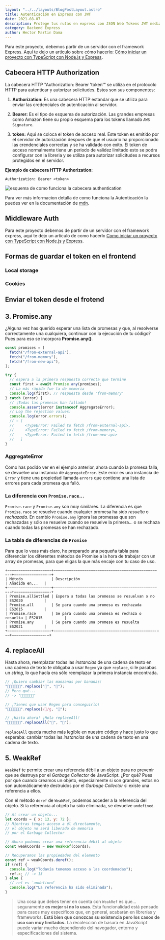 ```yaml
---
layout: "../../layouts/BlogPostLayout.astro"
title: Autenticación en Express con JWT
date: 2021-08-07
description: Protege tus rutas en express con JSON Web Tokens JWT mediante un Middleware.
category: Backend Express
author: Hector Martin Dama
---
```


Para este proyecto, debemos partir de un servidor con el framework Express. Aquí te dejo un artículo sobre cómo hacerlo: [Cómo iniciar un proyecto con TypeScript con Node.js y Express](https://blog-hectormartindama.vercel.app/blog/post-2).

## Cabecera HTTP Authorization

La cabecera HTTP "Authorization: Bearer 'token'" se utiliza en el protocolo HTTP para autenticar y autorizar solicitudes. Estos son sus componentes:

1. **Authorization:** Es una cabecera HTTP estandar que se utiliza para enviar las credenciales de autenticación al servidor.

2. **Bearer:** Es el tipo de esquema de autorización. Las grandes empresas como Amazon tiene su propio esquema para los tokens llamado `AWS Signature`.

3. **token:** Aqui se coloca el token de acceso real. Este token es emitido por el servidor de autorización despues de que el usuario ha proporcionado las crendenciales correctas y se ha validado con exito. El token de acceso normalmente tiene un periodo de validez limitado esto se podra configurar con la libreria y se utiliza para autorizar solicitudes a recursos protegidos en el servidor.

**Ejemplo de cabecera HTTP Authorization:**

```http
Authorization: Bearer <token>
```

![esquema de como funciona la cabecera authentication](/images/post-7/http-auth-sequence-diagram.png)

Para ver más informacion detalla de como funciona la Autenticación la puedes ver en la documentación de [mdn](https://developer.mozilla.org/es/docs/Web/HTTP/Authentication).

## Middleware Auth

Para este proyecto debemos de partir de un servidor con el framework express, aqui te dejo un articulo de como hacerlo [Como iniciar un proyecto con TypeScript con Node.js y Express](https://blog-hectormartindama.vercel.app/blog/post-2).

## Formas de guardar el token en el frontend

### Local storage

### Cookies

## Enviar el token desde el frotend

## 3. Promise.any

¿Alguna vez has querido esperar una lista de promesas y que, al resolverse correctamente una cualquiera, continuar con la ejecución de tu código? Pues para eso se incorpora **Promise.any()**.

```javascript
const promises = [
  fetch("/from-external-api"),
  fetch("/from-memory"),
  fetch("/from-new-api"),
];

try {
  // espera a la primera respuesta correcta que termine
  const first = await Promise.any(promises);
  // La más rápida fue la de memoria
  console.log(first); // respuesta desde 'from-memory'
} catch (error) {
  // ¡Todas las promesas han fallado!
  console.assert(error instanceof AggregateError);
  // Log the rejection values:
  console.log(error.errors);
  // → [
  //     <TypeError: Failed to fetch /from-external-api>,
  //     <TypeError: Failed to fetch /from-memory>,
  //     <TypeError: Failed to fetch /from-new-api>
  //   ]
}
```

### AggregateError

Como has podido ver en el ejemplo anterior, ahora cuando la promesa falla, se devuelve una instancia de `AggregateError`. Este error es una instancia de `Error` y tiene una propiedad llamada `errors` que contiene una lista de errores para cada promesa que falló.

### La diferencia con `Promise.race`...

`Promise.race` y `Promise.any` son muy similares. La diferencia es que `Promise.race` se resuelve cuando cualquier promesa ha sido _resuelta_ o _rechazada_. En cambio `Promise.any` ignora las promesas que son rechazadas y sólo se resuelve cuando se resuelve la primera... o se rechaza cuando todas las promesas se han rechazado.

### La tabla de diferencias de `Promise`

Para que lo veas más claro, he preparado una pequeña tabla para diferenciar los diferentes métodos de Promise a la hora de trabajar con un array de promesas, para que eligas la que más encaje con tu caso de uso.

```
+−−−−−−−−−−−−−−−−−−−−+−−−−−−−−−−−−−−−−−−−−−−−−−−−−−−−−−−−−−−−−−−−−−−−−-−+−−−−−−−−−−−−−−−-−+
| Método             | Descripción                                      | Añadida en...   |
+−−−−−−−−−−−−−−−−−−−−+−−−−−−−−−−−−−−−−−−−−−−−−−−−−−−−−−−−−−−−−−−−−−−−−-−+−−−−−−−−−−−−−−−−-+
| Promise.allSettled | Espera a todas las promesas se resuelvan o no    | ES2020          |
| Promise.all        | Se para cuando una promesa es rechazada          | ES2015          |
| Promise.race       | Se para cuando una promesa es rechaza o resuelta | ES2015          |
| Promise.any        | Se para cuando una promesa es resuelta           | ES2021          |
+−−−−−−−−−−−−−−−−−−−−+−−−−−−−−−−−−−−−−−−−−−−−−−−−−−−−−−−−−−−−−−−−−−−-−−−+−−−−−−−−−−−−−−−-−+
```

## 4. replaceAll

Hasta ahora, reemplazar todas las _instancias_ de una cadena de texto en una cadena de texto te obligaba a usar `Regex` ya que `replace`, si le pasabas un _string_, lo que hacía era sólo reemplazar la primera instancia encontrada.

```javascript
// ¡Quiero cambiar las manzanas por bananas!
"🍏🍏🍋🍋🍊🍊".replace("🍏", "🍌");
// Pero qué...
// -> '🍌🍏🍋🍋🍊🍊'

// ¡Tienes que usar Regex para conseguirlo!
"🍏🍏🍋🍋🍊🍊".replace(/🍏/g, "🍌");

// ¡Hasta ahora! ¡Hola replaceAll!
"🍏🍏🍋🍋🍊🍊".replaceAll("🍏", "🍌");
```

`replaceAll` queda mucho más legible en nuestro código y hace justo lo que esperaba: cambiar todas las _instancias_ de una cadena de texto en una cadena de texto.

## 5. WeakRef

`WeakRef` te permite crear una referencia débil a un objeto para no prevenir que se destruya por el _Garbage Collector_ de JavaScript. ¿Por qué? Pues por qué cuando creamos un objeto, especialmente si son grandes, estos no son automáticamente destruidos por el _Garbage Collector_ si existe una referencia a ellos.

Con el método `deref` de `WeakRef`, podemos acceder a la referencia del objeto. Si la referencia al objeto ha sido eliminada, se devuelve `undefined`.

```javascript
// Al crear un objeto...
let coords = { x: 13, y: 72 };
// Mientras tengas acceso a él directamente,
// el objeto no será liberado de memoria
// por el Garbage Collector

// Ahora podemos crear una referencia débil al objeto
const weakCoords = new WeakRef(coords);

// Recuperamos las propiedades del elemento
const ref = weakCoords.deref();
if (ref) {
  console.log("Todavía tenemos acceso a las coordenadas");
  ref.x; // -> 13
} else {
  // ref es `undefined`
  console.log("La referencia ha sido eliminada");
}
```

> Una cosa que debes tener en cuenta con `WeakRef` es que... seguramente **es mejor si no lo usas**. Esta funcionalidad está pensado para casos muy específicos que, en general, acabarán en librerías y frameworks. **Está bien que conozcas su existencia pero los casos de uso son muy limitados.** La recolección de basura en JavaScript puede variar mucho dependiendo del navegador, entorno y especificaciones del sistema.
